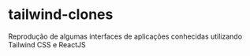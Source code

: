 # tailwind-clones
Reprodução de algumas interfaces de aplicações conhecidas utilizando Tailwind CSS e ReactJS

